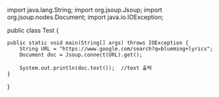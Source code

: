 import java.lang.String;
import org.jsoup.Jsoup;
import org.jsoup.nodes.Document;
import java.io.IOException;


public class Test {

    public static void main(String[] args) throws IOException {
        String URL = "https://www.google.com/search?q=blueming+lyrics";
        Document doc = Jsoup.connect(URL).get();

        System.out.println(doc.text());  //text 출력
    }

}

